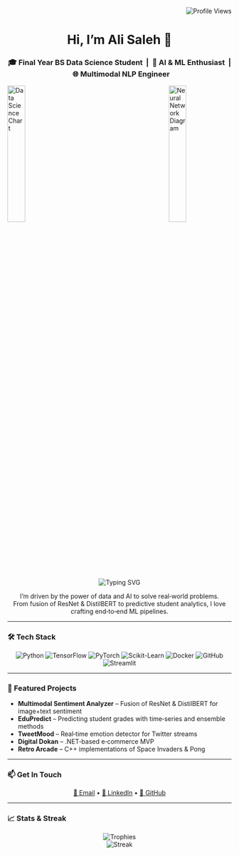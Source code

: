 <!-- Profile Views Badge -->
<p align="right">
  <img src="https://visitor-badge.laobi.ink/badge?page_id=hafizalisaleh&style=flat-square" alt="Profile Views" />
</p>

<!-- Header Intro -->
<h1 align="center">Hi, I’m Ali Saleh 👋</h1>
<h3 align="center">
  🎓 Final Year BS Data Science Student &nbsp;|&nbsp; 🤖 AI & ML Enthusiast &nbsp;|&nbsp; 🌐 Multimodal NLP Engineer
</h3>

<!-- Sidebar Images -->
<p align="left">
  <img src="assets/data-science-chart.png" alt="Data Science Chart" width="28%" />
  <img src="assets/neural-network-diagram.png" alt="Neural Network Diagram" width="28%" align="right" />
</p>

<!-- Typing Animation -->
<p align="center">
  <img src="https://readme-typing-svg.herokuapp.com?font=Poppins&duration=3000&pause=200&center=true&vCenter=true&width=600&lines=Building+AI+Solutions;Turning+Data+into+Insights;Learning+Every+Day;Sharing+My+Journey" 
       alt="Typing SVG" />
</p>

<!-- Bio -->
<p align="center">
  I’m driven by the power of data and AI to solve real‑world problems.<br>
  From fusion of ResNet & DistilBERT to predictive student analytics, I love crafting end‑to‑end ML pipelines.
</p>

---

### 🛠️ Tech Stack
<p align="center">
  <img src="https://img.shields.io/badge/Python-3670A0?style=flat-square&logo=python&logoColor=FFD43B" alt="Python" />
  <img src="https://img.shields.io/badge/TensorFlow-FF6F00?style=flat-square&logo=tensorflow&logoColor=white" alt="TensorFlow" />
  <img src="https://img.shields.io/badge/PyTorch-EE4C2C?style=flat-square&logo=pytorch&logoColor=white" alt="PyTorch" />
  <img src="https://img.shields.io/badge/Scikit–Learn-F7931E?style=flat-square&logo=scikit-learn&logoColor=white" alt="Scikit-Learn" />
  <img src="https://img.shields.io/badge/Docker-2496ED?style=flat-square&logo=docker&logoColor=white" alt="Docker" />
  <img src="https://img.shields.io/badge/GitHub-181717?style=flat-square&logo=github&logoColor=white" alt="GitHub" />
  <img src="https://img.shields.io/badge/Streamlit-FF4B4B?style=flat-square&logo=streamlit&logoColor=white" alt="Streamlit" />
</p>

---

### 🚀 Featured Projects
- **Multimodal Sentiment Analyzer** – Fusion of ResNet & DistilBERT for image+text sentiment  
- **EduPredict** – Predicting student grades with time‑series and ensemble methods  
- **TweetMood** – Real‑time emotion detector for Twitter streams  
- **Digital Dokan** – .NET‑based e‑commerce MVP  
- **Retro Arcade** – C++ implementations of Space Invaders & Pong

---

### 📫 Get In Touch
<p align="center">
  <a href="mailto:alisaleh7214@gmail.com">📧 Email</a> • 
  <a href="https://www.linkedin.com/in/hafiz-ali-saleh-823027254">🔗 LinkedIn</a> • 
  <a href="https://github.com/hafizalisaleh">🐙 GitHub</a>
</p>

---

### 📈 Stats & Streak
<p align="center">
  <img src="https://github-profile-trophy.vercel.app/?username=hafizalisaleh&theme=matrix&no-frame=true" alt="Trophies" /><br>
  <img src="https://github-readme-streak-stats.herokuapp.com/?user=hafizalisaleh&theme=radical&border=7F3FBF&background=0D1117" alt="Streak" />
</p>
